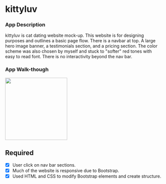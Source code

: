 # kittyluv

### App Description
kittyluv is cat dating website mock-up. This website is for designing purposes and outlines a basic page flow. There is a navbar at top.
A large hero image banner, a testimonials section, and a pricing section. The color scheme was also chosen by myself and stuck to "softer" red tones 
with easy to read font. There is no interactivity beyond the nav bar.


### App Walk-though

<img src="kittyluv.gif" width=200><br>

## Required
- [x] User click on nav bar sections.
- [x] Much of the website is responsive due to Bootstrap.
- [x] Used HTML and CSS to modify Bootstrap elements and create structure.
